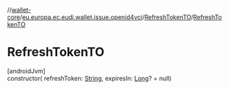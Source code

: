 //[wallet-core](../../../index.md)/[eu.europa.ec.eudi.wallet.issue.openid4vci](../index.md)/[RefreshTokenTO](index.md)/[RefreshTokenTO](-refresh-token-t-o.md)

# RefreshTokenTO

[androidJvm]\
constructor(
refreshToken: [String](https://kotlinlang.org/api/latest/jvm/stdlib/kotlin/-string/index.html),
expiresIn: [Long](https://kotlinlang.org/api/latest/jvm/stdlib/kotlin/-long/index.html)? = null)
